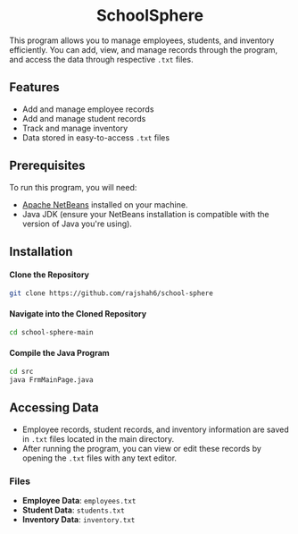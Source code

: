 <div align="center">

# SchoolSphere

</div>

This program allows you to manage employees, students, and inventory efficiently. You can add, view, and manage records through the program, and access the data through respective `.txt` files.

## Features

- Add and manage employee records
- Add and manage student records
- Track and manage inventory
- Data stored in easy-to-access `.txt` files

## Prerequisites

To run this program, you will need:

- [Apache NetBeans](https://netbeans.apache.org/front/main/download/) installed on your machine.
- Java JDK (ensure your NetBeans installation is compatible with the version of Java you're using).

## Installation

#### Clone the Repository
```bash
git clone https://github.com/rajshah6/school-sphere
   ```

#### Navigate into the Cloned Repository
```bash
cd school-sphere-main
```

#### Compile the Java Program
```bash
cd src
java FrmMainPage.java
```

## Accessing Data

- Employee records, student records, and inventory information are saved in `.txt` files located in the main directory.
- After running the program, you can view or edit these records by opening the `.txt` files with any text editor.

### Files

- **Employee Data**: `employees.txt`
- **Student Data**: `students.txt`
- **Inventory Data**: `inventory.txt`
